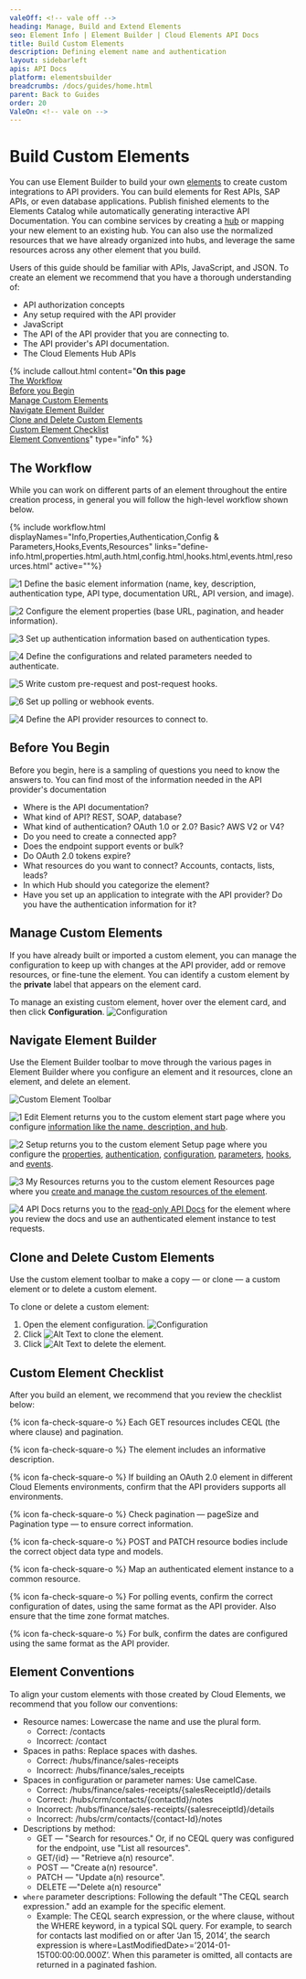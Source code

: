 ```yaml
---
valeOff: <!-- vale off -->
heading: Manage, Build and Extend Elements
seo: Element Info | Element Builder | Cloud Elements API Docs
title: Build Custom Elements
description: Defining element name and authentication
layout: sidebarleft
apis: API Docs
platform: elementsbuilder
breadcrumbs: /docs/guides/home.html
parent: Back to Guides
order: 20
ValeOn: <!-- vale on -->
---
```


# Build Custom Elements

You can use Element Builder to build your own  <a href="#" data-toggle="tooltip" data-original-title="{{site.data.glossary.element}}">elements</a> to create custom integrations to API providers. You can build elements for Rest APIs, SAP APIs, or even database applications. Publish finished elements to the Elements Catalog while automatically generating interactive API Documentation. You can combine services by creating a  <a href="#" data-toggle="tooltip" data-original-title="{{site.data.glossary.hub}}">hub</a> or mapping your new element to an existing hub. You can also use the normalized resources that we have already organized into hubs, and leverage the same resources across any other element that you build.

Users of this guide should be familiar with APIs, JavaScript, and JSON. To create an element we recommend that you have a thorough understanding of:

* API authorization concepts
* Any setup required with the API provider
* JavaScript
* The API of the API provider that you are connecting to.
* The API provider's API documentation.
* The Cloud Elements Hub APIs

{% include callout.html content="<strong>On this page</strong></br><a href=#the-workflow>The Workflow</a></br><a href=#before-you-begin>Before you Begin</a></br><a href=#manage-custom-elements>Manage Custom Elements</a></br><a href=#navigate-element-builder>Navigate Element Builder</a></br><a href=#clone-and-delete-custom-elements>Clone and Delete Custom Elements</a></br><a href=#custom-element-checklist>Custom Element Checklist</a></br><a href=#element-conventions>Element Conventions</a>" type="info" %}

## The Workflow

While you can work on different parts of an element throughout the entire creation process, in general you will follow the high-level workflow shown below.

{% include workflow.html displayNames="Info,Properties,Authentication,Config & Parameters,Hooks,Events,Resources" links="define-info.html,properties.html,auth.html,config.html,hooks.html,events.html,resources.html" active=""%}

<img src="/assets/img/callouts/1.png" alt="1" class="inlineImage"> Define the basic element information (name, key, description, authentication type, API type, documentation URL, API version, and image).

<img src="/assets/img/callouts/2.png" alt="2" class="inlineImage"> Configure the element properties (base URL, pagination, and header information).

<img src="/assets/img/callouts/3.png" alt="3" class="inlineImage"> Set up authentication information based on authentication types.

<img src="/assets/img/callouts/4.png" alt="4" class="inlineImage"> Define the configurations and related parameters needed to authenticate.

<img src="/assets/img/callouts/5.png" alt="5" class="inlineImage"> Write custom pre-request and post-request hooks.

<img src="/assets/img/callouts/6.png" alt="6" class="inlineImage"> Set up polling or webhook events.

<img src="/assets/img/callouts/7.png" alt="4" class="inlineImage"> Define the API provider resources to connect to.


## Before You Begin

Before you begin, here is a sampling of questions you need to know the answers to. You can find most of the information needed in the API provider's documentation

* Where is the API documentation?
* What kind of API? REST, SOAP, database?
* What kind of authentication? OAuth 1.0 or 2.0? Basic? AWS V2 or V4?
* Do you need to create a connected app?
* Does the endpoint support events or bulk?
* Do OAuth 2.0 tokens expire?
* What resources do you want to connect? Accounts, contacts, lists, leads?
* In which Hub should you categorize the element?
* Have you set up an application to integrate with the API provider? Do you have the authentication information for it?

## Manage Custom Elements

If you have already built or imported a custom element, you can manage the configuration to keep up with changes at the API provider, add or remove resources, or fine-tune the element. You can identify a custom element by the **private** label that appears on the element card.

To manage an existing custom element, hover over the element card, and then click **Configuration**.
![Configuration](img/configuration.gif)

## Navigate Element Builder

Use the Element Builder toolbar to move through the various pages in Element Builder where you configure an element and it resources, clone an element, and delete an element.

![Custom Element Toolbar](img/toolbar.png)

<img src="/assets/img/callouts/1.png" alt="1" class="inlineImage"> Edit Element returns you to the custom element start page where you configure [information like the name, description, and hub](define-info.html).

<img src="/assets/img/callouts/2.png" alt="2" class="inlineImage"> Setup returns you to the custom element Setup page where you configure the [properties](define-info.html), [authentication](auth.html), [configuration](config.html), [parameters](config.html#set-up-element-parameters), [hooks](hooks.html), and [events](events.html).

<img src="/assets/img/callouts/3.png" alt="3" class="inlineImage"> My Resources returns you to the custom element Resources page where you [create and manage the custom resources of the element](resources.html).

<img src="/assets/img/callouts/4.png" alt="4" class="inlineImage"> API Docs returns you to the [read-only API Docs](instances.html#test-an-element-instance) for the element where you review the docs and use an authenticated element instance to test requests.

## Clone and Delete Custom Elements

Use the custom element toolbar to make a copy &mdash; or clone &mdash; a custom element or to delete a custom element.

To clone or delete a custom element:

1. Open the element configuration.
![Configuration](img/configuration.gif)
2. Click <img src="img/btn_clone.png" alt="Alt Text" class="inlineImage"> to clone the element.
3. Click <img src="img/resource-trash.png" alt="Alt Text" class="inlineImage"> to delete the element.

## Custom Element Checklist

After you build an element, we recommend that you review the checklist below:

{% icon fa-check-square-o %} Each GET resources includes CEQL (the where clause) and pagination.

{% icon fa-check-square-o %} The element includes an informative description.

{% icon fa-check-square-o %} If building an OAuth 2.0 element in different Cloud Elements environments, confirm that the API providers supports all environments.

{% icon fa-check-square-o %} Check pagination &mdash; pageSize and Pagination type &mdash; to ensure correct information.

{% icon fa-check-square-o %} POST and PATCH resource bodies include the correct object data type and models.

{% icon fa-check-square-o %} Map an authenticated element instance to a common resource.

{% icon fa-check-square-o %} For polling events, confirm the correct configuration of dates, using the same format as the API provider. Also ensure that the time zone format matches.

{% icon fa-check-square-o %} For bulk, confirm the dates are configured using the same format as the API provider.

## Element Conventions

To align your custom elements with those created by Cloud Elements, we recommend that you follow our conventions:

* Resource names: Lowercase the name and use the plural form.
  * Correct: /contacts
  * Incorrect: /contact
* Spaces in paths: Replace spaces with dashes.
  * Correct: /hubs/finance/sales-receipts
  * Incorrect: /hubs/finance/sales_receipts
* Spaces in configuration or parameter names: Use camelCase.
  * Correct: /hubs/finance/sales-receipts/{salesReceiptId}/details
  * Correct: /hubs/crm/contacts/{contactId}/notes
  * Incorrect: /hubs/finance/sales-receipts/{salesreceiptId}/details
  * Incorrect: /hubs/crm/contacts/{contact-Id}/notes
* Descriptions by method:
  * GET &mdash; "Search for resources."  Or, if no CEQL query was configured for the endpoint, use "List all resources".
  * GET/{id} &mdash; "Retrieve a(n) resource".
  * POST &mdash; "Create a(n) resource".
  * PATCH &mdash; "Update a(n) resource".
  * DELETE &mdash;"Delete a(n) resource"
* `where` parameter descriptions: Following the default "The CEQL search expression." add an example for the specific element.
  * Example: The CEQL search expression, or the where clause, without the WHERE keyword, in a typical SQL query. For example, to search for contacts last modified on or after ‘Jan 15, 2014’, the search expression is where=LastModifiedDate>=’2014-01-15T00:00:00.000Z’. When this parameter is omitted, all contacts are returned in a paginated fashion.
